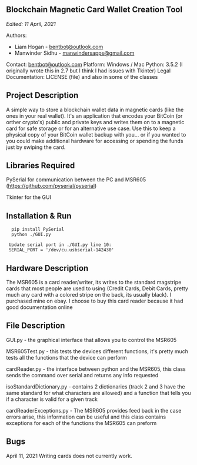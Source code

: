Blockchain Magnetic Card Wallet Creation Tool
  ------------------

_Edited: 11  April, 2021_

Authors:
- Liam Hogan - bentbot@outlook.com
- Manwinder Sidhu - manwindersapps@gmail.com

Contact: bentbot@outlook.com
Platform: Windows / Mac
Python: 3.5.2 (I originally wrote this in 2.7 but I think I had issues with Tkinter)
Legal Documentation: LICENSE (file) and also in some of the classes



  Project Description
  -------------------
  A simple way to store a blockchain wallet data in magnetic cards (like the ones in your real wallet). It's an application that encodes your BitCoin (or orther crypto's) public and private keys and writes them on to a magnetic card for safe storage or for an alternative use case. Use this to keep a physical copy of your BitCoin wallet backup with you... or if you wanted to you could make additional hardware for accessing or spending the funds just by swiping the card.

  
  Libraries Required
  ------------------
  PySerial for communication between the PC and MSR605 (https://github.com/pyserial/pyserial)
  
  Tkinter for the GUI
  
  Installation & Run
  ------------------
      pip install PySerial
      python ./GUI.py
      
     Update serial port in ./GUI.py line 10:
     SERIAL_PORT = '/dev/cu.usbserial-142430'

  Hardware Description
  --------------------
  The MSR605 is a card reader/writer, its writes to the standard magstripe cards
  that most people are used to using (Credit Cards, Debit Cards, pretty much any
  card with a colored stripe on the back, its usually black). I purchased mine
  on ebay. I choose to buy this card reader because it had good documentation
  online


  File Description
  ----------------
  GUI.py - the graphical interface that allows you to control the MSR605
  
  MSR605Test.py - this tests the devices different functions, it's pretty much tests all the functions that
                  the device can perform

  cardReader.py - the interface between python and the MSR605, this class sends the command over serial and
                  returns any info requested
                  
  isoStandardDictionary.py - contains 2 dictionaries (track 2 and 3 have the same standard for what characters
                             are allowed) and a function that tells you if a character is valid for a given track
                             
                             
  cardReaderExceptions.py - The MSR605 provides feed back in the case errors arise, this information can be useful
                            and this class contains exceptions for each of the functions the MSR605 can preform




  Bugs
  ----
  April 11, 2021
  Writing cards does not currently work.
  
  
